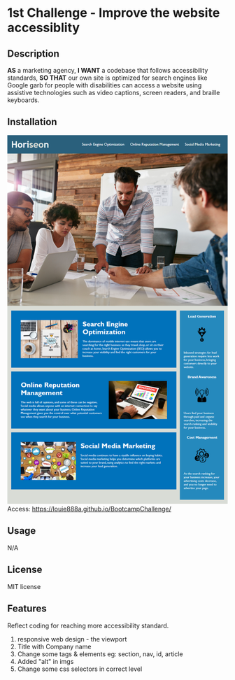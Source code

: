 # 1st Challenge - Improve the website accessiblity

## Description
**AS** a marketing agency, **I WANT** a codebase that follows accessibility standards, **SO THAT** our own site is optimized for search engines like Google garb for people with disabilities can access a website using assistive technologies such as video captions, screen readers, and braille keyboards.

## Installation
![Mockup Picture](/assets/images/Mockup.png "Mockup Picture")
Access: https://louie888a.github.io/BootcampChallenge/


## Usage
N/A

## License
MIT license

## Features
Reflect coding for reaching more accessibility standard.
1. responsive web design - the viewport
2. Title with Company name
3. Change some tags & elements eg: section, nav, id, article
4. Added "alt" in imgs
5. Change some css selectors in correct level

